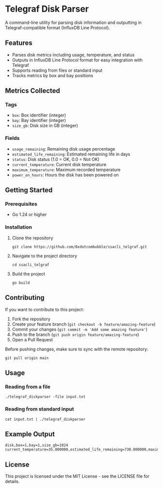 # Telegraf Disk Parser

A command-line utility for parsing disk information and outputting in Telegraf-compatible format (InfluxDB Line Protocol).

## Features

- Parses disk metrics including usage, temperature, and status
- Outputs in InfluxDB Line Protocol format for easy integration with Telegraf
- Supports reading from files or standard input
- Tracks metrics by box and bay positions

## Metrics Collected

### Tags
- `box`: Box identifier (integer)
- `bay`: Bay identifier (integer)
- `size_gb`: Disk size in GB (integer)

### Fields
- `usage_remaining`: Remaining disk usage percentage
- `estimated_life_remaining`: Estimated remaining life in days
- `status`: Disk status (1.0 = OK, 0.0 = Not OK)
- `current_temperature`: Current disk temperature
- `maximum_temperature`: Maximum recorded temperature
- `power_on_hours`: Hours the disk has been powered on

## Getting Started

### Prerequisites

- Go 1.24 or higher

### Installation

1. Clone the repository
   ```
   git clone https://github.com/0xdotcombubble/ssacli_telgraf.git
   ```

2. Navigate to the project directory
   ```
   cd ssacli_telgraf
   ```

3. Build the project
   ```
   go build
   ```

## Contributing

If you want to contribute to this project:

1. Fork the repository
2. Create your feature branch (`git checkout -b feature/amazing-feature`)
3. Commit your changes (`git commit -m 'Add some amazing feature'`)
4. Push to the branch (`git push origin feature/amazing-feature`)
5. Open a Pull Request

Before pushing changes, make sure to sync with the remote repository:
```
git pull origin main
```

## Usage

### Reading from a file
```
./telegraf_diskparser -file input.txt
```

### Reading from standard input
```
cat input.txt | ./telegraf_diskparser
```

## Example Output

```
disk,box=1,bay=1,size_gb=1024 current_temperature=35.000000,estimated_life_remaining=730.000000,maximum_temperature=38.000000,power_on_hours=8760.000000,status=1.000000,usage_remaining=94.500000
```

## License

This project is licensed under the MIT License - see the LICENSE file for details.
